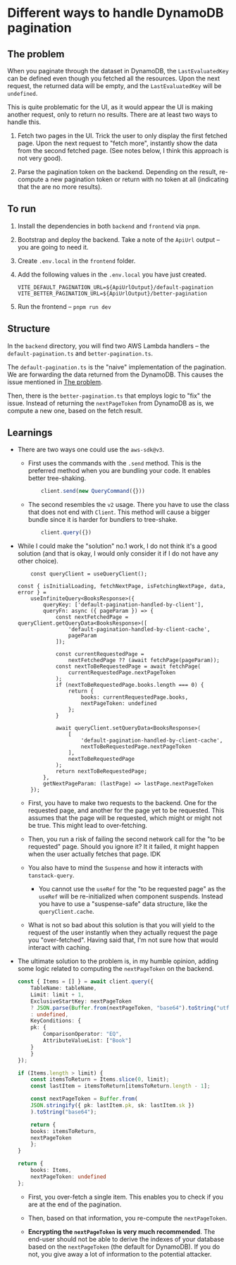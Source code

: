 # Different ways to handle DynamoDB pagination

## The problem

When you paginate through the dataset in DynamoDB, the `LastEvaluatedKey` can be defined even though you fetched all the resources. Upon the next request, the returned data will be empty, and the `LastEvaluatedKey` will be `undefined`.

This is quite problematic for the UI, as it would appear the UI is making another request, only to return no results. There are at least two ways to handle this.

1. Fetch two pages in the UI. Trick the user to only display the first fetched page. Upon the next request to "fetch more", instantly show the data from the second fetched page. (See notes below, I think this approach is not very good).

2. Parse the pagination token on the backend. Depending on the result, re-compute a new pagination token or return with no token at all (indicating that the are no more results).

## To run

1. Install the dependencies in both `backend` and `frontend` via `pnpm`.

2. Bootstrap and deploy the backend. Take a note of the `ApiUrl` output – you are going to need it.

3. Create `.env.local` in the `frontend` folder.

4. Add the following values in the `.env.local` you have just created.

    ```text
    VITE_DEFAULT_PAGINATION_URL=${ApiUrlOutput}/default-pagination
    VITE_BETTER_PAGINATION_URL=${ApiUrlOutput}/better-pagination
    ```

5. Run the frontend – `pnpm run dev`

## Structure

In the `backend` directory, you will find two AWS Lambda handlers – the `default-pagination.ts` and `better-pagination.ts`.

The `default-pagination.ts` is the "naive" implementation of the pagination. We are forwarding the data returned from the DynamoDB. This causes the issue mentioned in [The problem](#the-problem).

Then, there is the `better-pagination.ts` that employs logic to "fix" the issue. Instead of returning the `nextPageToken` from DynamoDB as is, we compute a new one, based on the fetch result.

## Learnings

- There are two ways one could use the `aws-sdk@v3`.

  - First uses the commands with the `.send` method. This is the preferred method when you are bundling your code. It enables better tree-shaking.

    ```ts
        client.send(new QueryCommand({}))
    ```

  - The second resembles the `v2` usage. There you have to use the class that does not end with `Client`. This method will cause a bigger bundle since it is harder for bundlers to tree-shake.

    ```ts
        client.query({})
    ```

- While I could make the "solution" no.1 work, I do not think it's a good solution (and that is okay, I would only consider it if I do not have any other choice).

    ```tsx
        const queryClient = useQueryClient();

    const { isInitialLoading, fetchNextPage, isFetchingNextPage, data, error } =
        useInfiniteQuery<BooksResponse>({
            queryKey: ['default-pagination-handled-by-client'],
            queryFn: async ({ pageParam }) => {
                const nextFetchedPage = queryClient.getQueryData<BooksResponse>([
                    'default-pagination-handled-by-client-cache',
                    pageParam
                ]);

                const currentRequestedPage =
                    nextFetchedPage ?? (await fetchPage(pageParam));
                const nextToBeRequestedPage = await fetchPage(
                    currentRequestedPage.nextPageToken
                );
                if (nextToBeRequestedPage.books.length === 0) {
                    return {
                        books: currentRequestedPage.books,
                        nextPageToken: undefined
                    };
                }

                await queryClient.setQueryData<BooksResponse>(
                    [
                        'default-pagination-handled-by-client-cache',
                        nextToBeRequestedPage.nextPageToken
                    ],
                    nextToBeRequestedPage
                );
                return nextToBeRequestedPage;
            },
            getNextPageParam: (lastPage) => lastPage.nextPageToken
        });
    ```

  - First, you have to make two requests to the backend. One for the requested page, and another for the page yet to be requested. This assumes that the page will be requested, which might or might not be true. This might lead to over-fetching.

  - Then, you run a risk of failing the second network call for the "to be requested" page. Should you ignore it? It it failed, it might happen when the user actually fetches that page. IDK

  - You also have to mind the `Suspense` and how it interacts with `tanstack-query`.

    - You cannot use the `useRef` for the "to be requested page" as the `useRef` will be re-initialized when component suspends. Instead you have to use a "suspense-safe" data structure, like the `queryClient.cache`.

  - What is not so bad about this solution is that you will yield to the request of the user instantly when they actually request the page you "over-fetched". Having said that, I'm not sure how that would interact with caching.

- The ultimate solution to the problem is, in my humble opinion, adding some logic related to computing the `nextPageToken` on the backend.

    ```ts
    const { Items = [] } = await client.query({
        TableName: tableName,
        Limit: limit + 1,
        ExclusiveStartKey: nextPageToken
        ? JSON.parse(Buffer.from(nextPageToken, "base64").toString("utf8"))
        : undefined,
        KeyConditions: {
        pk: {
            ComparisonOperator: "EQ",
            AttributeValueList: ["Book"]
        }
        }
    });

    if (Items.length > limit) {
        const itemsToReturn = Items.slice(0, limit);
        const lastItem = itemsToReturn[itemsToReturn.length - 1];

        const nextPageToken = Buffer.from(
        JSON.stringify({ pk: lastItem.pk, sk: lastItem.sk })
        ).toString("base64");

        return {
        books: itemsToReturn,
        nextPageToken
        };
    }

    return {
        books: Items,
        nextPageToken: undefined
    };
    ```

  - First, you over-fetch a single item. This enables you to check if you are at the end of the pagination.

  - Then, based on that information, you re-compute the `nextPageToken`.

  - **Encrypting the `nextPageToken` is very much recommended**. The end-user should not be able to derive the indexes of your database based on the `nextPageToken` (the default for DynamoDB). If you do not, you give away a lot of information to the potential attacker.
